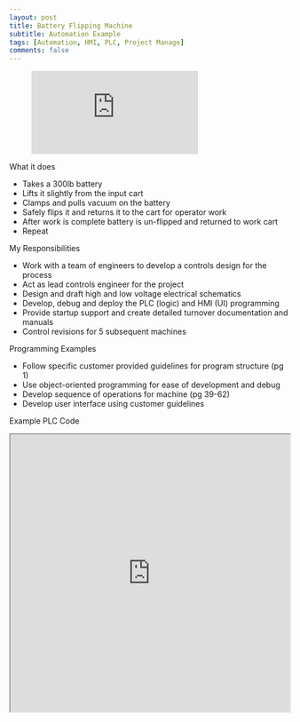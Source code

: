 ```yaml
---
layout: post
title: Battery Flipping Machine
subtitle: Automation Example
tags: [Automation, HMI, PLC, Project Manage]
comments: false
---
```


<!-- blank line -->
<figure class="video_container">
  <iframe src="https://www.youtube.com/embed/enMumwvLAug" frameborder="0" allowfullscreen="true"> </iframe>
</figure>
<!-- blank line -->

What it does
-	Takes a 300lb battery
-	Lifts it slightly from the input cart
-	Clamps and pulls vacuum on the battery
-	Safely flips it and returns it to the cart for operator work
-	After work is complete battery is un-flipped and returned to work cart
-	Repeat

My Responsibilities
-	Work with a team of engineers to develop a controls design for the process
-	Act as lead controls engineer for the project
-	 Design and draft high and low voltage electrical schematics
-	Develop, debug and deploy the PLC (logic) and HMI (UI) programming
-	Provide startup support and create detailed turnover documentation and manuals
-	Control revisions for 5 subsequent machines

Programming Examples
-	Follow specific customer provided guidelines for program structure (pg 1)
-	Use object-oriented programming for ease of development and debug
-	Develop sequence of operations for machine (pg 39-62)
-	Develop user interface using customer guidelines

Example PLC Code
<iframe src="https://josh-best.github.io/img/BatteryFlippingMachine.pdf" width="100%" height="500px"> </iframe>

